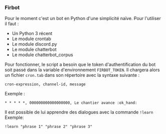 ### Firbot

Pour le moment c'est un bot en Python d'une simplicité naïve. Pour l'utiliser il faut :
* Un Python 3 récent
* Le module crontab
* Le module discord.py
* Le module chatterbot
* Le module chatterbot_corpus

Pour fonctionner, le script a besoin que le token d'authentification du bot soit passé dans
la variable d'environnement `FIRBOT_TOKEN`. Il chargera alors un fichier `cron.tab` dans son
répertoire avec la syntaxe suivante :

```
cron-expression, channel-id, message
```

Exemple :

```
* * * * *, 000000000000000000, Le chantier avance :ok_hand:
```

Il est possible de lui apprendre des dialogues avec la commande ``!learn``
Exemple:
```
!learn "phrase 1" "phrase 2" "phrase 3"
```
